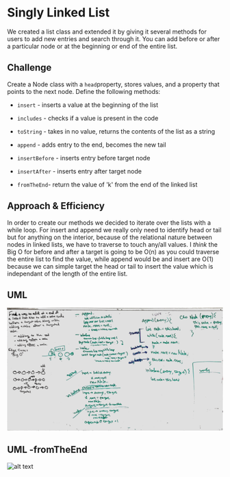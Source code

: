   # Singly Linked List
We created a list class and extended it by giving it several methods for users to add new entries and search through it. You can add before or after a particular node or at the beginning or end of the entire list.

## Challenge
Create a Node class with a `head`property, stores values, and a property that points to the next node.
Define the following methods:

* `insert` - inserts a value at the beginning of the list

* `includes` - checks if a value is present in the code

* `toString` - takes in no value, returns the contents of the list as a string

* `append` - adds entry to the end, becomes the new tail

* `insertBefore` - inserts entry before target node

* `insertAfter` - inserts entry after target node

* `fromTheEnd`- return the value of 'k' from the end of the linked list

## Approach & Efficiency
In order to create our methods we decided to iterate over the lists with a while loop. For insert and append we really only need to identify head or tail but for anything on the interior, because of the relational nature between nodes in linked lists, we have to traverse to touch any/all values.
I *think* the Big O for before and after a target is going to be O(n) as you could traverse the entire list to find the value, while append would be and insert are O(1) because we can simple target the head or tail to insert the value which is independant of the length of the entire list. 

## UML
![alt text](https://github.com/401-advanced-javascript-aimurphy/data-structures-and-algorithms/blob/master/code-challenges/401/Data-Structures/linkedList/appendbeforeafter.jpg "whiteboarding")

## UML -fromTheEnd
![alt text]()